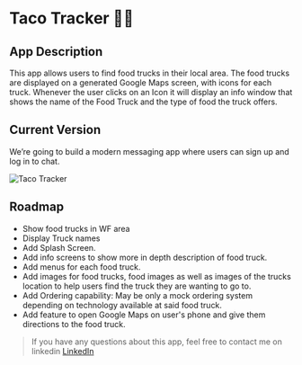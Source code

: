 

# Taco Tracker 🌮🚚

## App Description

This app allows users to find food trucks in their local area. The food trucks are displayed on a generated Google Maps screen, with icons for each truck. Whenever the user 
clicks on an Icon it will display an info window that shows the name of the Food Truck and the type of food the truck offers. 

## Current Version

We’re going to build a modern messaging app where users can sign up and log in to chat.

![Taco Tracker](https://images.app.goo.gl/ZqqFDMtTVGPxsUVo6)

## Roadmap

- Show food trucks in WF area
- Display Truck names
- Add Splash Screen.
- Add info screens to show more in depth description of food truck. 
- Add menus for each food truck.
- Add images for food trucks, food images as well as images of the trucks location to help users find the truck they are wanting to go to.
- Add Ordering capability: May be only a mock ordering system depending on technology available at said food truck.
- Add feature to open Google Maps on user's phone and give them directions to the food truck.



>If you have any questions about this app, feel free to contact me on linkedin [LinkedIn](https://www.linkedin.com/in/derrik-pollock-7396a8180/)

